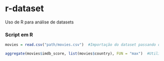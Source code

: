 # r-dataset
Uso de R para análise de datasets

### Script em R

```r 
movies = read.csv("path/movies.csv")  #Importação do dataset passando o caminho do arquivo

aggregate(movies$imdb_score, list(movies$country), FUN = "max")  #Utiliza a função nativa aggregate, para coletar o maior score de um filme por país atráves da função "MAX"
````



